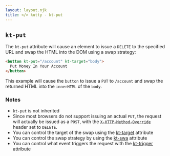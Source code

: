 ```yaml
---
layout: layout.njk
title: </> kutty - kt-put
---
```


## `kt-put`

The `kt-put` attribute will cause an element to issue a `DELETE` to the specified URL and swap
the HTML into the DOM using a swap strategy:

```html
<button kt-put="/account" kt-target="body">
  Put Money In Your Account
</button>
```

This example will cause the `button` to issue a `PUT` to `/account` and swap the returned HTML into
 the `innerHTML` of the `body`.
 
### Notes

* `kt-put` is not inherited
* Since most browsers do not support issuing an actual `PUT`, the request will actually be issued
  as a `POST`, with the [`X-HTTP-Method-Override`](https://en.wikipedia.org/wiki/List_of_HTTP_header_fields) header set to `DELETE`.
* You can control the target of the swap using the [kt-target](/attributes/kt-target) attribute
* You can control the swap strategy by using the [kt-swa](/attributes/kt-swap) attribute
* You can control what event triggers the request with the [kt-trigger](/attributes/kt-trigger) attribute